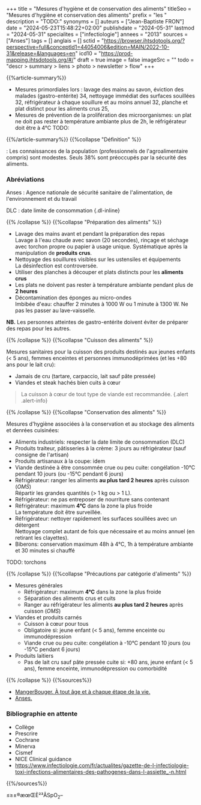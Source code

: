 +++
title = "Mesures d'hygiène et de conservation des aliments"
titleSeo = "Mesures d'hygiène et conservation des aliments"
prefix = "les "
description = "TODO:"
synonyms = []
auteurs = ["Jean-Baptiste FRON"]
date = "2024-05-23T15:48:22+02:00"
publishdate = "2024-05-31"
lastmod = "2024-05-31"
specialites = ["infectiologie"]
annees = "2013"
sources = ["Anses"]
tags = []
anglais = []
sctid = "https://browser.ihtsdotools.org/?perspective=full&conceptId1=44054006&edition=MAIN/2022-10-31&release=&languages=en"
icd10 = "https://prod-mapping.ihtsdotools.org/#/"
draft = true
image = false
imageSrc = ""
todo = "descr > summary > liens > photo > newsletter > flow"
+++

{{%article-summary%}}

- Mesures primordiales lors : lavage des mains au savon, éviction des malades (gastro-entérite) 34, nettoyage immédiat des surfaces souillées 32, réfrigérateur à chaque souillure et au moins annuel 32, planche et plat distinct pour les aliments crus 25,
- Mesures de prévention de la prolifération des microorganismes: un plat ne doit pas rester à température ambiante plus de 2h, le réfrigérateur doit être à 4°C
TODO:

{{%/article-summary%}}
{{%collapse "Définition" %}}

: Les connaissances de la population (professionnels de l'agroalimentaire compris) sont modestes. Seuls 38% sont préoccupés par la sécurité des aliments.

### Abréviations

Anses
: Agence nationale de sécurité sanitaire de l'alimentation, de l'environnement et du travail

DLC
: date limite de consommation
{.dl-inline}

{{% /collapse %}}
{{%collapse "Préparation des aliments" %}}

- Lavage des mains avant et pendant la préparation des repas  
  Lavage à l'eau chaude avec savon (20 secondes), rinçage et séchage avec torchon propre ou papier à usage unique. Systématique après la manipulation de **produits crus**.
- Nettoyage des souillures visibles sur les ustensiles et équipements  
  La désinfection est controversée.
- Utiliser des planches à découper et plats distincts pour les **aliments crus**
- Les plats ne doivent pas rester à température ambiante pendant plus de **2 heures**
- Décontamination des éponges au micro-ondes  
  Imbibée d'eau: chauffer 2 minutes à 1000 W ou 1 minute à 1300 W. Ne pas les passer au lave-vaisselle.

**NB.** Les personnes atteintes de gastro-entérite doivent éviter de préparer des repas pour les autres.

{{% /collapse %}}
{{%collapse "Cuisson des aliments" %}}

Mesures sanitaires pour la cuisson des produits destinés aux jeunes enfants (< 5 ans), femmes enceintes et personnes immunodéprimées (et les +80 ans pour le lait cru):

- Jamais de cru (tartare, carpaccio, lait sauf pâte pressée)
- Viandes et steak hachés bien cuits à cœur

> La cuisson à cœur de tout type de viande est recommandée.
{.alert .alert-info}

{{% /collapse %}}
{{%collapse "Conservation des aliments" %}}

Mesures d'hygiène associées à la conservation et au stockage des aliments et denrées cuisinées:

- Aliments industriels: respecter la date limite de consommation (DLC)
- Produits traiteur, pâtisseries à la crème: 3 jours au réfrigérateur (sauf consigne de l'artisan)
- Produits artisanaux à la coupe: idem
- Viande destinée à être consommée crue ou peu cuite: congélation -10°C pendant 10 jours (ou -15°C pendant 6 jours)
- Réfrigérateur: ranger les aliments **au plus tard 2 heures** après cuisson (*OMS*)  
  Répartir les grandes quantités (> 1 kg ou > 1 L).
- Réfrigérateur: ne pas entreposer de nourriture sans contenant
- Réfrigérateur: maximum **4°C** dans la zone la plus froide  
  La température doit être surveillée.
- Réfrigérateur: nettoyer rapidement les surfaces souillées avec un détergent  
  Nettoyage complet autant de fois que nécessaire et au moins annuel (en retirant les clayettes).
- Biberons: conservation maximum 48h à 4°C, 1h à température ambiante et 30 minutes si chauffé

TODO: torchons

{{% /collapse %}}
{{%collapse "Précautions par catégorie d'aliments" %}}

- Mesures générales
  - Réfrigérateur: maximum **4°C** dans la zone la plus froide
  - Séparation des aliments crus et cuits
  - Ranger au réfrigérateur les aliments **au plus tard 2 heures** après cuisson (*OMS*)
- Viandes et produits carnés
  - Cuisson à cœur pour tous
  - Obligatoire si: jeune enfant (< 5 ans), femme enceinte ou immunodépression
  - Viande crue ou peu cuite: congélation à -10°C pendant 10 jours (ou -15°C pendant 6 jours)
- Produits laitiers
  - Pas de lait cru sauf pâte pressée cuite si: +80 ans, jeune enfant (< 5 ans), femme enceinte, immunodépression ou comorbidité

{{% /collapse %}}
{{%sources%}}

- [MangerBouger. À tout âge et à chaque étape de la vie.](https://www.mangerbouger.fr/bouger-plus/a-tout-age-et-a-chaque-etape-de-la-vie)
- [Anses. ]()

### Bibliographie en attente

- Collège
- Prescrire
- Cochrane
- Minerva
- Cismef
- NICE Clinical guidance
- <https://www.infectiologie.com/fr/actualites/gazette-de-l-infectiologie-toxi-infections-alimentaires-des-pathogenes-dans-l-assiette_-n.html>

{{%/sources%}}

≤≥±®æœŒÈ²³ÂSpO<sub>2</sub>–
